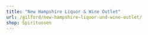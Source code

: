 ```yaml
---
title: "New Hampshire Liquor & Wine Outlet"
url: /gilford/new-hampshire-liquor-und-wine-outlet/
shop: Spirituosen
---
```

